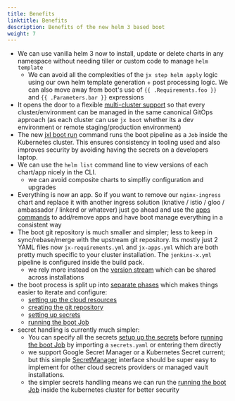 ```yaml
---
title: Benefits
linktitle: Benefits
description: Benefits of the new helm 3 based boot
weight: 7
---
```



* We can use vanilla helm 3 now to install, update or delete charts in any namespace without needing tiller or custom code to manage `helm template`
  * We can avoid all the complexities of the `jx step helm apply` logic using our own helm template generation + post processing logic. We can also move away from boot's use of `{{ .Requirements.foo }}` and `{{ .Parameters.bar }}` expressions
* It opens the door to a flexible [multi-cluster support](/docs/labs/boot/multi-cluster/) so that every cluster/environment can be managed in the same canonical GitOps approach (as each cluster can use `jx boot` whether its a dev environment or remote staging/production environment)
* The new [jxl boot run](/docs/labs/boot/getting-started/run/) command runs the boot pipeline as a `Job` inside the Kubernetes cluster. This ensures consistency in tooling used and also improves security by avoiding having the secrets on a developers laptop.
* We can use the `helm list` command line to view versions of each chart/app nicely in the CLI.
  * we can avoid composite charts to simplfiy configuration and upgrades
* Everything is now an app. So if you want to remove our `nginx-ingress` chart and replace it with another ingress solution (knative / istio / gloo / ambassador / linkerd or whatever) just go ahead and use the [apps commands](/docs/labs/boot/apps/) to add/remove apps and have boot manage everything in a consistent way
* The boot git repository is much smaller and simpler; less to keep in sync/rebase/merge with the upstream git repository. Its mostly just 2 YAML files now `jx-requirements.yml` and `jx-apps.yml` which are both pretty much specific to your cluster installation. The `jenkins-x.yml` pipeline is configured inside the build pack.
  * we rely more instead on the [version stream](https://jenkins-x.io/docs/concepts/version-stream/) which can be shared across installations
* the boot process is split up into [separate phases](/docs/labs/boot/getting-started/) which makes things easier to iterate and configure:
  * [setting up the cloud resources](/docs/labs/boot/getting-started/cloud/)
  * [creating the git repository](/docs/labs/boot/getting-started/repository/)
  * [setting up secrets](/docs/labs/boot/getting-started/secrets/)
  * [running the boot Job](/docs/labs/boot/getting-started/run/)
* secret handling is currently much simpler:
  * You can specify all the secrets [setup up the secrets](/docs/labs/boot/getting-started/secrets/) before [running the boot Job](/docs/labs/boot/getting-started/run/) by importing a `secrets.yaml` or entering them directly  
  * we support Google Secret Manager or a Kubernetes Secret current; but this simple [SecretManager](https://github.com/jenkins-x-labs/helmboot/blob/master/pkg/secretmgr/interface.go#L5) interface should be super easy to implement for other cloud secrets providers or managed vault installations.
  * the simpler secrets handling means we can run the [running the boot Job](/docs/labs/boot/getting-started/run/) inside the kubernetes cluster for better security
